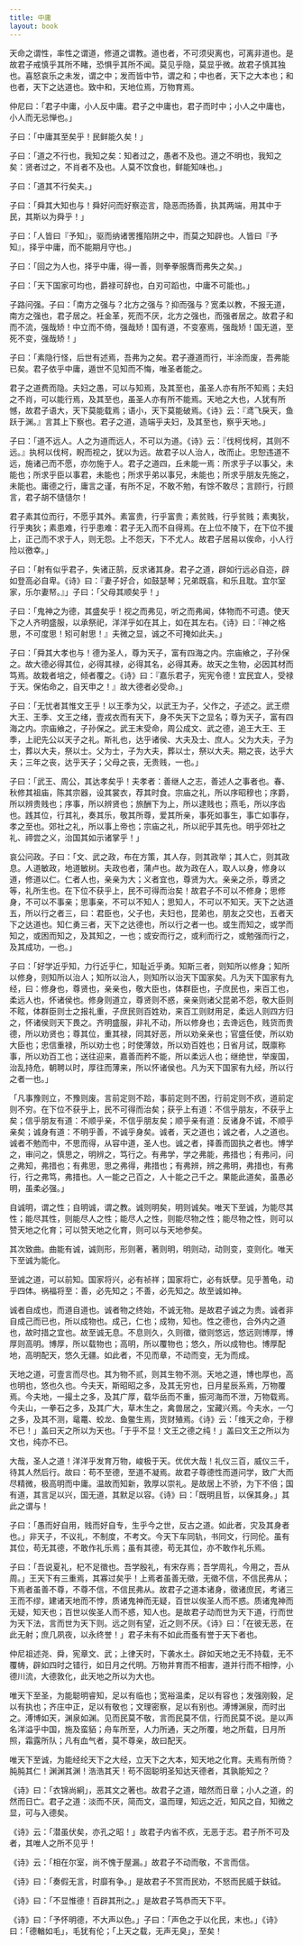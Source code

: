 ```yaml
---
title: 中庸
layout: book
---
```


天命之谓性，率性之谓道，修道之谓教。道也者，不可须臾离也，可离非道也。是故君子戒慎乎其所不睹，恐惧乎其所不闻。莫见乎隐，莫显乎微。故君子慎其独也。喜怒哀乐之未发，谓之中；发而皆中节，谓之和；中也者，天下之大本也；和也者，天下之达道也。致中和，天地位焉，万物育焉。

仲尼曰：「君子中庸，小人反中庸。君子之中庸也，君子而时中；小人之中庸也，小人而无忌惮也。」

子曰：「中庸其至矣乎！民鲜能久矣！」

子曰：「道之不行也，我知之矣：知者过之，愚者不及也。道之不明也，我知之矣：贤者过之，不肖者不及也。人莫不饮食也，鲜能知味也。」

子曰：「道其不行矣夫。」

子曰：「舜其大知也与！舜好问而好察迩言，隐恶而扬善，执其两端，用其中于民，其斯以为舜乎！」

子曰：「人皆曰『予知』，驱而纳诸罟擭陷阱之中，而莫之知辟也。人皆曰『予知』，择乎中庸，而不能期月守也。」

子曰：「回之为人也，择乎中庸，得一善，则拳拳服膺而弗失之矣。」

子曰：「天下国家可均也，爵禄可辞也，白刃可蹈也，中庸不可能也。」

子路问强。子曰：「南方之强与？北方之强与？抑而强与？宽柔以教，不报无道，南方之强也，君子居之。衽金革，死而不厌，北方之强也，而强者居之。故君子和而不流，强哉矫！中立而不倚，强哉矫！国有道，不变塞焉，强哉矫！国无道，至死不变，强哉矫！」

子曰：「素隐行怪，后世有述焉，吾弗为之矣。君子遵道而行，半涂而废，吾弗能已矣。君子依乎中庸，遁世不见知而不悔，唯圣者能之。

君子之道费而隐。夫妇之愚，可以与知焉，及其至也，虽圣人亦有所不知焉；夫妇之不肖，可以能行焉，及其至也，虽圣人亦有所不能焉。天地之大也，人犹有所憾，故君子语大，天下莫能载焉；语小，天下莫能破焉。《诗》云：『鸢飞戾天，鱼跃于渊。』言其上下察也。君子之道，造端乎夫妇，及其至也，察乎天地。」

子曰：「道不远人。人之为道而远人，不可以为道。《诗》云：『伐柯伐柯，其则不远。』执柯以伐柯，睨而视之，犹以为远。故君子以人治人，改而止。忠恕违道不远，施诸己而不愿，亦勿施于人。君子之道四，丘未能一焉：所求乎子以事父，未能也；所求乎臣以事君，未能也；所求乎弟以事兄，未能也；所求乎朋友先施之，未能也。庸德之行，庸言之谨，有所不足，不敢不勉，有馀不敢尽；言顾行，行顾言，君子胡不慥慥尔！

君子素其位而行，不愿乎其外。素富贵，行乎富贵；素贫贱，行乎贫贱；素夷狄，行乎夷狄；素患难，行乎患难：君子无入而不自得焉。在上位不陵下，在下位不援上，正己而不求于人，则无怨。上不怨天，下不尤人。故君子居易以俟命，小人行险以徼幸。」

子曰：「射有似乎君子，失诸正鹄，反求诸其身。君子之道，辟如行远必自迩，辟如登高必自卑。《诗》曰：『妻子好合，如鼓瑟琴；兄弟既翕，和乐且耽。宜尔室家，乐尔妻帑。』」子曰：「父母其顺矣乎！」

子曰：「鬼神之为德，其盛矣乎！视之而弗见，听之而弗闻，体物而不可遗。使天下之人齐明盛服，以承祭祀，洋洋乎如在其上，如在其左右。《诗》曰：『神之格思，不可度思！矧可射思！』夫微之显，诚之不可掩如此夫。」

子曰：「舜其大孝也与！德为圣人，尊为天子，富有四海之内。宗庙飨之，子孙保之。故大德必得其位，必得其禄，必得其名，必得其寿。故天之生物，必因其材而笃焉。故栽者培之，倾者覆之。《诗》曰：『嘉乐君子，宪宪令德！宜民宜人，受禄于天。保佑命之，自天申之！』故大德者必受命。」

子曰：「无忧者其惟文王乎！以王季为父，以武王为子，父作之，子述之。武王缵大王、王季、文王之绪，壹戎衣而有天下，身不失天下之显名；尊为天子，富有四海之内。宗庙飨之，子孙保之。武王末受命，周公成文、武之德，追王大王、王季，上祀先公以天子之礼。斯礼也，达乎诸侯、大夫及士、庶人。父为大夫，子为士，葬以大夫，祭以士。父为士，子为大夫，葬以士，祭以大夫。期之丧，达乎大夫；三年之丧，达乎天子；父母之丧，无贵贱，一也。」

子曰：「武王、周公，其达孝矣乎！夫孝者：善继人之志，善述人之事者也。春、秋修其祖庙，陈其宗器，设其裳衣，荐其时食。宗庙之礼，所以序昭穆也；序爵，所以辨贵贱也；序事，所以辨贤也；旅酬下为上，所以逮贱也；燕毛，所以序齿也。践其位，行其礼，奏其乐，敬其所尊，爱其所亲，事死如事生，事亡如事存，孝之至也。郊社之礼，所以事上帝也；宗庙之礼，所以祀乎其先也。明乎郊社之礼、禘尝之义，治国其如示诸掌乎！」

哀公问政。子曰：「文、武之政，布在方策，其人存，则其政举；其人亡，则其政息。人道敏政，地道敏树。夫政也者，蒲卢也。故为政在人，取人以身，修身以道，修道以仁。仁者人也，亲亲为大；义者宜也，尊贤为大。亲亲之杀，尊贤之等，礼所生也。在下位不获乎上，民不可得而治矣！故君子不可以不修身；思修身，不可以不事亲；思事亲，不可以不知人；思知人，不可以不知天。天下之达道五，所以行之者三，曰：君臣也，父子也，夫妇也，昆弟也，朋友之交也，五者天下之达道也。知仁勇三者，天下之达德也，所以行之者一也。或生而知之，或学而知之，或困而知之，及其知之，一也；或安而行之，或利而行之，或勉强而行之，及其成功，一也。」

子曰：「好学近乎知，力行近乎仁，知耻近乎勇。知斯三者，则知所以修身；知所以修身，则知所以治人；知所以治人，则知所以治天下国家矣。凡为天下国家有九经，曰：修身也，尊贤也，亲亲也，敬大臣也，体群臣也，子庶民也，来百工也，柔远人也，怀诸侯也。修身则道立，尊贤则不惑，亲亲则诸父昆弟不怨，敬大臣则不眩，体群臣则士之报礼重，子庶民则百姓劝，来百工则财用足，柔远人则四方归之，怀诸侯则天下畏之。齐明盛服，非礼不动，所以修身也；去谗远色，贱货而贵德，所以劝贤也；尊其位，重其禄，同其好恶，所以劝亲亲也；官盛任使，所以劝大臣也；忠信重禄，所以劝士也；时使薄敛，所以劝百姓也；日省月试，既廪称事，所以劝百工也；送往迎来，嘉善而矜不能，所以柔远人也；继绝世，举废国，治乱持危，朝聘以时，厚往而薄来，所以怀诸侯也。凡为天下国家有九经，所以行之者一也。」

「凡事豫则立，不豫则废。言前定则不跲，事前定则不困，行前定则不疚，道前定则不穷。在下位不获乎上，民不可得而治矣；获乎上有道：不信乎朋友，不获乎上矣；信乎朋友有道：不顺乎亲，不信乎朋友矣；顺乎亲有道：反诸身不诚，不顺乎亲矣；诚身有道：不明乎善，不诚乎身矣。诚者，天之道也；诚之者，人之道也。诚者不勉而中，不思而得，从容中道，圣人也。诚之者，择善而固执之者也。博学之，审问之，慎思之，明辨之，笃行之。有弗学，学之弗能，弗措也；有弗问，问之弗知，弗措也；有弗思，思之弗得，弗措也；有弗辨，辨之弗明，弗措也，有弗行，行之弗笃，弗措也。人一能之己百之，人十能之己千之。果能此道矣，虽愚必明，虽柔必强。」

自诚明，谓之性；自明诚，谓之教。诚则明矣，明则诚矣。唯天下至诚，为能尽其性；能尽其性，则能尽人之性；能尽人之性，则能尽物之性；能尽物之性，则可以赞天地之化育；可以赞天地之化育，则可以与天地参矣。

其次致曲。曲能有诚，诚则形，形则著，著则明，明则动，动则变，变则化。唯天下至诚为能化。

至诚之道，可以前知。国家将兴，必有祯祥；国家将亡，必有妖孽。见乎蓍龟，动乎四体。祸福将至：善，必先知之；不善，必先知之。故至诚如神。

诚者自成也，而道自道也。诚者物之终始，不诚无物。是故君子诚之为贵。诚者非自成己而已也，所以成物也。成己，仁也；成物，知也。性之德也，合外内之道也，故时措之宜也。故至诚无息。不息则久，久则徵，徵则悠远，悠远则博厚，博厚则高明。博厚，所以载物也；高明，所以覆物也；悠久，所以成物也。博厚配地，高明配天，悠久无疆。如此者，不见而章，不动而变，无为而成。

天地之道，可壹言而尽也。其为物不贰，则其生物不测。天地之道，博也厚也，高也明也，悠也久也。今夫天，斯昭昭之多，及其无穷也，日月星辰系焉，万物覆焉。今夫地，一撮土之多，及其广厚，载华岳而不重，振河海而不泄，万物载焉。今夫山，一拳石之多，及其广大，草木生之，禽兽居之，宝藏兴焉。今夫水，一勺之多，及其不测，鼋鼍、蛟龙、鱼鳖生焉，货财殖焉。《诗》云：「维天之命，于穆不已！」盖曰天之所以为天也。「于乎不显！文王之德之纯！」盖曰文王之所以为文也，纯亦不已。

大哉，圣人之道！洋洋乎发育万物，峻极于天。优优大哉！礼仪三百，威仪三千，待其人然后行。故曰：苟不至德，至道不凝焉。故君子尊德性而道问学，致广大而尽精微，极高明而中庸。温故而知新，敦厚以崇礼。是故居上不骄，为下不倍；国有道，其言足以兴，国无道，其默足以容。《诗》曰：「既明且哲，以保其身。」其此之谓与！

子曰：「愚而好自用，贱而好自专，生乎今之世，反古之道。如此者，灾及其身者也。」非天子，不议礼，不制度，不考文。今天下车同轨，书同文，行同伦。虽有其位，苟无其德，不敢作礼乐焉；虽有其德，苟无其位，亦不敢作礼乐焉。

子曰：「吾说夏礼，杞不足徵也。吾学殷礼，有宋存焉；吾学周礼，今用之，吾从周。」王天下有三重焉，其寡过矣乎！上焉者虽善无徵，无徵不信，不信民弗从；下焉者虽善不尊，不尊不信，不信民弗从。故君子之道本诸身，徵诸庶民，考诸三王而不缪，建诸天地而不悖，质诸鬼神而无疑，百世以俟圣人而不惑。质诸鬼神而无疑，知天也；百世以俟圣人而不惑，知人也。是故君子动而世为天下道，行而世为天下法，言而世为天下则。远之则有望，近之则不厌。《诗》曰：「在彼无恶，在此无射；庶几夙夜，以永终誉！」君子未有不如此而蚤有誉于天下者也。

仲尼祖述尧、舜，宪章文、武；上律天时，下袭水土。辟如天地之无不持载，无不覆帱，辟如四时之错行，如日月之代明。万物并育而不相害，道并行而不相悖，小德川流，大德敦化，此天地之所以为大也。

唯天下至圣，为能聪明睿知，足以有临也；宽裕温柔，足以有容也；发强刚毅，足以有执也；齐庄中正，足以有敬也；文理密察，足以有别也。溥博渊泉，而时出之。溥博如天，渊泉如渊。见而民莫不敬，言而民莫不信，行而民莫不说。是以声名洋溢乎中国，施及蛮貊；舟车所至，人力所通，天之所覆，地之所载，日月所照，霜露所队；凡有血气者，莫不尊亲，故曰配天。

唯天下至诚，为能经纶天下之大经，立天下之大本，知天地之化育。夫焉有所倚？肫肫其仁！渊渊其渊！浩浩其天！苟不固聪明圣知达天德者，其孰能知之？

《诗》曰：「衣锦尚絅」，恶其文之著也。故君子之道，暗然而日章；小人之道，的然而日亡。君子之道：淡而不厌，简而文，温而理，知远之近，知风之自，知微之显，可与入德矣。

《诗》云：「潜虽伏矣，亦孔之昭！」故君子内省不疚，无恶于志。君子所不可及者，其唯人之所不见乎！

《诗》云：「相在尔室，尚不愧于屋漏。」故君子不动而敬，不言而信。

《诗》曰：「奏假无言，时靡有争。」是故君子不赏而民劝，不怒而民威于鈇钺。

《诗》曰：「不显惟德！百辟其刑之。」是故君子笃恭而天下平。

《诗》曰：「予怀明德，不大声以色。」子曰：「声色之于以化民，末也。」《诗》曰：「德輶如毛」，毛犹有伦；「上天之载，无声无臭」，至矣！

